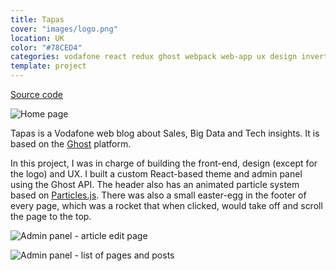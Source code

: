 ```yaml
---
title: Tapas
cover: "images/logo.png"
location: UK
color: "#78CED4"
categories: vodafone react redux ghost webpack web-app ux design inverted
template: project
---
```


<p class="align-center">
<a class="btn github" role="button" href="https://github.com/gazpachu/react-ghost-tapas" target="_blank">Source code</a>
</p>

![](/work/tapas/images/1.png "Home page")

Tapas is a Vodafone web blog about Sales, Big Data and Tech insights. It is based on the [Ghost](http://ghost.org/) platform.

In this project, I was in charge of building the front-end, design (except for the logo) and UX. I built a custom React-based theme and admin panel using the Ghost API. The header also has an animated particle system based on [Particles.js](https://vincentgarreau.com/particles.js/). There was also a small easter-egg in the footer of every page, which was a rocket that when clicked, would take off and scroll the page to the top.

![](/work/tapas/images/2.jpg "Admin panel - article edit page")

![](/work/tapas/images/3.jpg "Admin panel - list of pages and posts")
